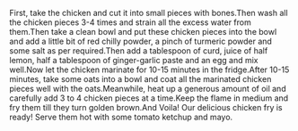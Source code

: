 First, take the chicken and cut it into small pieces with bones.Then wash all the chicken pieces 3-4 times and strain all the excess water from them.Then take a clean bowl and put these chicken pieces into the bowl and add a little bit of red chilly powder, a pinch of turmeric powder and some salt as per required.Then add a tablespoon of curd, juice of half lemon, half a tablespoon of ginger-garlic paste and an egg and mix well.Now let the chicken marinate for 10-15 minutes in the fridge.After 10-15 minutes, take some oats into a  bowl and coat all the marinated chicken pieces well with the oats.Meanwhile, heat up a generous amount of oil and carefully add 3 to 4 chicken pieces at a time.Keep the flame in medium and fry them till they turn golden brown.And Voila! Our delicious chicken fry is ready! Serve them hot with some tomato ketchup and mayo.